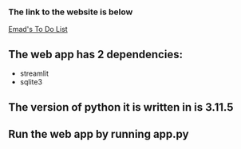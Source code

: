 ### The link to the website is below

[Emad's To Do List](https://emadstodo.streamlit.app)

## The web app has 2 dependencies:
- streamlit
- sqlite3

## The version of python it is written in is 3.11.5 

## Run the web app by running app.py